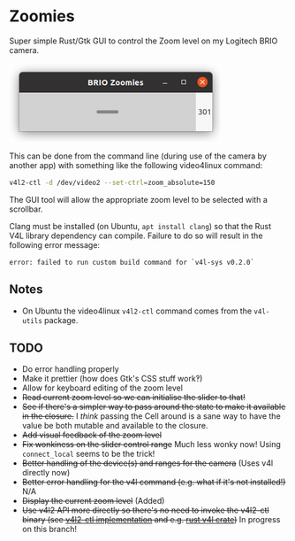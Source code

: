 # Zoomies

Super simple Rust/Gtk GUI to control the Zoom level on my Logitech BRIO camera.

![Zoomies in use](docs/gui.png?raw=true "The (ugly) BRIO Zoomies user interface in action")

This can be done from the command line (during use of the camera by another app) with something like the following video4linux command:

```bash
v4l2-ctl -d /dev/video2 --set-ctrl=zoom_absolute=150
```

The GUI tool will allow the appropriate zoom level to be selected with a scrollbar.

Clang must be installed (on Ubuntu, `apt install clang`) so that the Rust V4L library dependency can compile. Failure to do so will result in the following error message:
```
error: failed to run custom build command for `v4l-sys v0.2.0`
```

## Notes

  * On Ubuntu the video4linux `v4l2-ctl` command comes from the `v4l-utils` package.

## TODO

  * Do error handling properly
  * Make it prettier (how does Gtk's CSS stuff work‽)
  * Allow for keyboard editing of the zoom level
  * ~~Read current zoom level so we can initialise the slider to that!~~
  * ~~See if there's a simpler way to pass around the state to make it available in the closure.~~ I *think* passing the Cell around is a sane way to have the value be both mutable and available to the closure.
  * ~~Add visual feedback of the zoom level~~
  * ~~Fix wonkiness on the slider control range~~ Much less wonky now! Using `connect_local` seems to be the trick! 
  * ~~Better handling of the device(s) and ranges for the camera~~ (Uses v4l directly now)
  * ~~Better error handling for the v4l command (e.g. what if it's not installed!)~~ N/A
  * ~~Display the current zoom level~~ (Added)
  * ~~Use v4l2 API more directly so there's no need to invoke the v4l2-ctl binary (see [v4l2-ctl implementation](https://github.com/gjasny/v4l-utils/tree/master/utils/v4l2-ctl) and e.g. [rust v4l crate](https://docs.rs/v4l/0.12.1/v4l/))~~ In progress on this branch!
